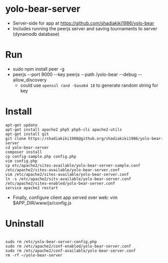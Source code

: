 # yolo-bear-server
* Server-side for app at https://github.com/shadiakiki1986/yolo-bear
* Includes running the peerjs server and saving tournaments to server (dynamodb database)

# Run
* sudo npm install peer -g
* peerjs --port 9000 --key peerjs --path /yolo-bear --debug --allow_discovery
  * could use `openssl rand -base64 18` to generate random string for key

# Install
```
apt-get update
apt-get install apache2 php5 php5-cli apache2-utils
apt-get install git
git clone https://shadiakiki1986@github.org/shadiakiki1986/yolo-bear-server
cd yolo-bear-server
composer install
cp config-sample.php config.php
vim config.php
cp etc/apache2/sites-available/yolo-bear-server-sample.conf /etc/apache2/sites-available/yolo-bear-server.conf
vim /etc/apache2/sites-available/yolo-bear-server.conf
ln -s /etc/apache2/sits-available/yolo-bear-server.conf /etc/apache2/sites-enabled/yolo-bear-server.conf
service apache2 restart
```
* Finally, configure client app served over web: vim $APP_DIR/www/js/config.js

# Uninstall
<code>
sudo rm /etc/yolo-bear-server-config.php 
sudo rm /etc/apache2/conf-enabled/yolo-bear-server.conf 
sudo rm /etc/apache2/conf-available/yolo-bear-server.conf 
rm -rf ~/yolo-bear-server
</code>
